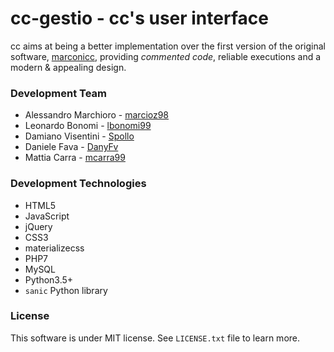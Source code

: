 # cc-gestio - cc's user interface

cc aims at being a better implementation over the first version of the original software, [marconicc](https://github.com/marconivr/marconicc), providing _commented code_, reliable executions and a modern & appealing design.

### Development Team

- Alessandro Marchioro - [marcioz98](https://github.com/marcioz98)
- Leonardo Bonomi - [lbonomi99](https://github.com/lbonomi99)
- Damiano Visentini - [Spollo](https://github.com/Spollo)
- Daniele Fava - [DanyFv](https://github.com/DanyFv)
- Mattia Carra - [mcarra99](https://github.com/mcarra99)

### Development Technologies 

- HTML5
- JavaScript
- jQuery
- CSS3
- materializecss
- PHP7
- MySQL
- Python3.5+
- `sanic` Python library

### License

This software is under MIT license. See `LICENSE.txt` file to learn more.
